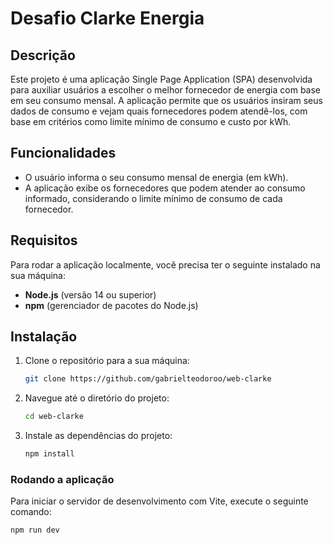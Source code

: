 # Desafio Clarke Energia

## Descrição

Este projeto é uma aplicação Single Page Application (SPA) desenvolvida para auxiliar usuários a escolher o melhor fornecedor de energia com base em seu consumo mensal. A aplicação permite que os usuários insiram seus dados de consumo e vejam quais fornecedores podem atendê-los, com base em critérios como limite mínimo de consumo e custo por kWh.

## Funcionalidades

- O usuário informa o seu consumo mensal de energia (em kWh).
- A aplicação exibe os fornecedores que podem atender ao consumo informado, considerando o limite mínimo de consumo de cada fornecedor.

## Requisitos

Para rodar a aplicação localmente, você precisa ter o seguinte instalado na sua máquina:

- **Node.js** (versão 14 ou superior)
- **npm** (gerenciador de pacotes do Node.js)

## Instalação

1. Clone o repositório para a sua máquina:

   ```bash
   git clone https://github.com/gabrielteodoroo/web-clarke
   ```

2. Navegue até o diretório do projeto:
    ```bash
    cd web-clarke 
    ```
2. Instale as dependências do projeto:
    ```bash
    npm install
    ```    

### Rodando a aplicação
Para iniciar o servidor de desenvolvimento com Vite, execute o seguinte comando:
```bash
npm run dev
``` 
